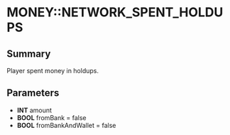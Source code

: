 # MONEY::NETWORK_SPENT_HOLDUPS

## Summary
Player spent money in holdups.

## Parameters
* **INT** amount
* **BOOL** fromBank = false
* **BOOL** fromBankAndWallet = false